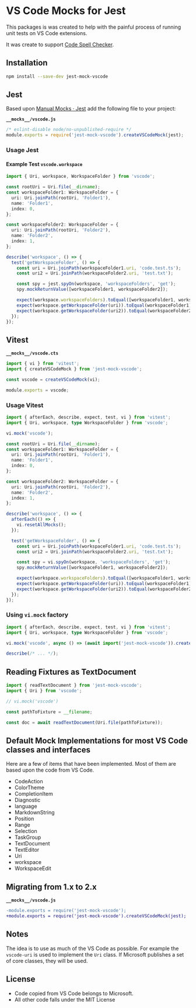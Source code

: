 # VS Code Mocks for Jest

This packages is was created to help with the painful process of running unit tests on VS Code extensions.

It was create to support [Code Spell Checker](https://marketplace.visualstudio.com/items?itemName=streetsidesoftware.code-spell-checker).

## Installation

```sh
npm install --save-dev jest-mock-vscode
```

## Jest

Based upon [Manual Mocks · Jest](https://jestjs.io/docs/manual-mocks) add the following file to your project:

**`__mocks__/vscode.js`**

<!--- @@inject: test-packages/jest-integration/src/__mocks__/vscode.js --->

```js
/* eslint-disable node/no-unpublished-require */
module.exports = require('jest-mock-vscode').createVSCodeMock(jest);
```

<!--- @@inject-end: test-packages/jest-integration/src/__mocks__/vscode.js --->

### Usage Jest

#### Example Test `vscode.workspace`

<!--- @@inject: test-packages/jest-integration/src/sample.workspace.test.ts --->

```ts
import { Uri, workspace, WorkspaceFolder } from 'vscode';

const rootUri = Uri.file(__dirname);
const workspaceFolder1: WorkspaceFolder = {
  uri: Uri.joinPath(rootUri, 'Folder1'),
  name: 'Folder1',
  index: 0,
};

const workspaceFolder2: WorkspaceFolder = {
  uri: Uri.joinPath(rootUri, 'Folder2'),
  name: 'Folder2',
  index: 1,
};

describe('workspace', () => {
  test('getWorkspaceFolder', () => {
    const uri = Uri.joinPath(workspaceFolder1.uri, 'code.test.ts');
    const uri2 = Uri.joinPath(workspaceFolder2.uri, 'test.txt');

    const spy = jest.spyOn(workspace, 'workspaceFolders', 'get');
    spy.mockReturnValue([workspaceFolder1, workspaceFolder2]);

    expect(workspace.workspaceFolders).toEqual([workspaceFolder1, workspaceFolder2]);
    expect(workspace.getWorkspaceFolder(uri)).toEqual(workspaceFolder1);
    expect(workspace.getWorkspaceFolder(uri2)).toEqual(workspaceFolder2);
  });
});
```

<!--- @@inject-end: test-packages/jest-integration/src/sample.workspace.test.ts --->

## Vitest

**`__mocks__/vscode.cts`**

<!--- @@inject: test-packages/vitest-integration/__mocks__/vscode.cts --->

```typescript
import { vi } from 'vitest';
import { createVSCodeMock } from 'jest-mock-vscode';

const vscode = createVSCodeMock(vi);

module.exports = vscode;
```

<!--- @@inject-end: test-packages/vitest-integration/__mocks__/vscode.cts --->

### Usage Vitest

<!--- @@inject: test-packages/vitest-integration/src/sample.workspace.test.ts --->

```ts
import { afterEach, describe, expect, test, vi } from 'vitest';
import { Uri, workspace, type WorkspaceFolder } from 'vscode';

vi.mock('vscode');

const rootUri = Uri.file(__dirname);
const workspaceFolder1: WorkspaceFolder = {
  uri: Uri.joinPath(rootUri, 'Folder1'),
  name: 'Folder1',
  index: 0,
};

const workspaceFolder2: WorkspaceFolder = {
  uri: Uri.joinPath(rootUri, 'Folder2'),
  name: 'Folder2',
  index: 1,
};

describe('workspace', () => {
  afterEach(() => {
    vi.resetAllMocks();
  });

  test('getWorkspaceFolder', () => {
    const uri = Uri.joinPath(workspaceFolder1.uri, 'code.test.ts');
    const uri2 = Uri.joinPath(workspaceFolder2.uri, 'test.txt');

    const spy = vi.spyOn(workspace, 'workspaceFolders', 'get');
    spy.mockReturnValue([workspaceFolder1, workspaceFolder2]);

    expect(workspace.workspaceFolders).toEqual([workspaceFolder1, workspaceFolder2]);
    expect(workspace.getWorkspaceFolder(uri)).toEqual(workspaceFolder1);
    expect(workspace.getWorkspaceFolder(uri2)).toEqual(workspaceFolder2);
  });
});
```

<!--- @@inject-end: test-packages/vitest-integration/src/sample.workspace.test.ts --->

### Using `vi.mock` factory

```ts
import { afterEach, describe, expect, test, vi } from 'vitest';
import { Uri, workspace, type WorkspaceFolder } from 'vscode';

vi.mock('vscode', async () => (await import('jest-mock-vscode')).createVSCodeMock(vi));

describe(/* ... */);
```

## Reading Fixtures as TextDocument

```ts
import { readTextDocument } from 'jest-mock-vscode';
import { Uri } from 'vscode';

// vi.mock('vscode')

const pathToFixture = __filename;

const doc = await readTextDocument(Uri.file(pathToFixture));
```

## Default Mock Implementations for most VS Code classes and interfaces

Here are a few of items that have been implemented. Most of them are based upon the code from VS Code.

- CodeAction
- ColorTheme
- CompletionItem
- Diagnostic
- language
- MarkdownString
- Position
- Range
- Selection
- TaskGroup
- TextDocument
- TextEditor
- Uri
- workspace
- WorkspaceEdit

## Migrating from 1.x to 2.x

**`__mocks__/vscode.js`**

```diff
-module.exports = require('jest-mock-vscode');
+module.exports = require('jest-mock-vscode').createVSCodeMock(jest);
```

## Notes

The idea is to use as much of the VS Code as possible. For example the `vscode-uri` is used to implement the `Uri` class. If Microsoft publishes a set of core classes, they will be used.

## License

- Code copied from VS Code belongs to Microsoft.
- All other code falls under the MIT License
